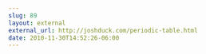 ```yaml
---
slug: 89
layout: external
external_url: http://joshduck.com/periodic-table.html
date: 2010-11-30T14:52:26-06:00
---
```

